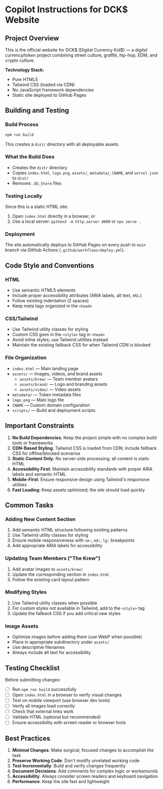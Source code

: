 # Copilot Instructions for DCK$ Website

## Project Overview

This is the official website for DCK$ (Digital Currency Kid$) — a digital currency/token project combining street culture, graffiti, hip-hop, EDM, and crypto culture.

**Technology Stack:**
- Pure HTML5
- Tailwind CSS (loaded via CDN)
- No JavaScript framework dependencies
- Static site deployed to GitHub Pages

## Building and Testing

### Build Process
```bash
npm run build
```
This creates a `dist/` directory with all deployable assets.

### What the Build Does
- Creates the `dist/` directory
- Copies `index.html`, `logo.png`, `assets/`, `metadata/`, `CNAME`, and `vercel.json` to `dist/`
- Removes `.DS_Store` files

### Testing Locally
Since this is a static HTML site:
1. Open `index.html` directly in a browser, or
2. Use a local server: `python3 -m http.server 8000` or `npx serve .`

### Deployment
The site automatically deploys to GitHub Pages on every push to `main` branch via GitHub Actions (`.github/workflows/deploy.yml`).

## Code Style and Conventions

### HTML
- Use semantic HTML5 elements
- Include proper accessibility attributes (ARIA labels, alt text, etc.)
- Follow existing indentation (2 spaces)
- Keep meta tags organized in the `<head>`

### CSS/Tailwind
- Use Tailwind utility classes for styling
- Custom CSS goes in the `<style>` tag in `<head>`
- Avoid inline styles; use Tailwind utilities instead
- Maintain the existing fallback CSS for when Tailwind CDN is blocked

### File Organization
- `index.html` — Main landing page
- `assets/` — Images, videos, and brand assets
  - `assets/krew/` — Team member avatars
  - `assets/brand/` — Logo and branding assets
  - `assets/video/` — Video assets
- `metadata/` — Token metadata files
- `logo.png` — Main logo file
- `CNAME` — Custom domain configuration
- `scripts/` — Build and deployment scripts

## Important Constraints

1. **No Build Dependencies**: Keep the project simple with no complex build tools or frameworks
2. **CDN-Based Styling**: Tailwind CSS is loaded from CDN; include fallback CSS for offline/blocked scenarios
3. **Static Content Only**: No server-side processing; all content is static HTML
4. **Accessibility First**: Maintain accessibility standards with proper ARIA labels and semantic HTML
5. **Mobile-First**: Ensure responsive design using Tailwind's responsive utilities
6. **Fast Loading**: Keep assets optimized; the site should load quickly

## Common Tasks

### Adding New Content Section
1. Add semantic HTML structure following existing patterns
2. Use Tailwind utility classes for styling
3. Ensure mobile responsiveness with `sm:`, `md:`, `lg:` breakpoints
4. Add appropriate ARIA labels for accessibility

### Updating Team Members ("The Krew")
1. Add avatar images to `assets/krew/`
2. Update the corresponding section in `index.html`
3. Follow the existing card layout pattern

### Modifying Styles
1. Use Tailwind utility classes when possible
2. For custom styles not available in Tailwind, add to the `<style>` tag
3. Update the fallback CSS if you add critical new styles

### Image Assets
- Optimize images before adding them (use WebP when possible)
- Place in appropriate subdirectory under `assets/`
- Use descriptive filenames
- Always include alt text for accessibility

## Testing Checklist

Before submitting changes:
- [ ] Run `npm run build` successfully
- [ ] Open `index.html` in a browser to verify visual changes
- [ ] Test on mobile viewport (use browser dev tools)
- [ ] Verify all images load correctly
- [ ] Check that external links work
- [ ] Validate HTML (optional but recommended)
- [ ] Ensure accessibility with screen reader or browser tools

## Best Practices

1. **Minimal Changes**: Make surgical, focused changes to accomplish the task
2. **Preserve Working Code**: Don't modify unrelated working code
3. **Test Incrementally**: Build and verify changes frequently
4. **Document Decisions**: Add comments for complex logic or workarounds
5. **Accessibility**: Always consider screen readers and keyboard navigation
6. **Performance**: Keep the site fast and lightweight

